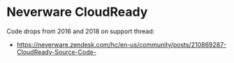# Neverware CloudReady

Code drops from 2016 and 2018 on support thread:
- https://neverware.zendesk.com/hc/en-us/community/posts/210869287-CloudReady-Source-Code-
